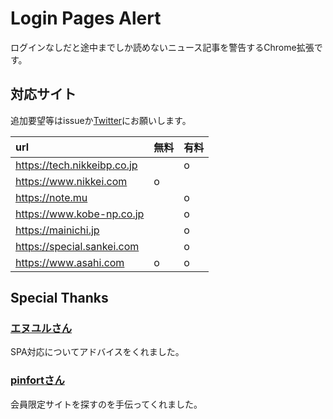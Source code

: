 # Login Pages Alert
ログインなしだと途中までしか読めないニュース記事を警告するChrome拡張です。

## 対応サイト
追加要望等はissueか[Twitter](https://twitter.com/kgtkr)にお願いします。

|url|無料|有料|
|:-|:-|:-|
|https://tech.nikkeibp.co.jp||o|
|https://www.nikkei.com|o||
|https://note.mu||o|
|https://www.kobe-np.co.jp||o|
|https://mainichi.jp||o|
|https://special.sankei.com||o|
|https://www.asahi.com|o|o|

## Special Thanks
### [エヌユルさん](https://twitter.com/ncaq)
SPA対応についてアドバイスをくれました。

### [pinfortさん](https://twitter.com/pinf0rt)
会員限定サイトを探すのを手伝ってくれました。